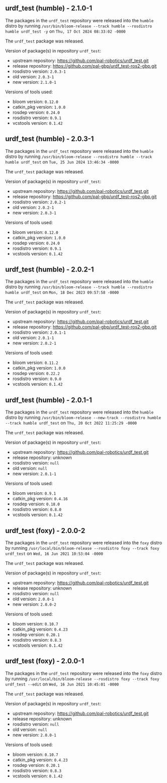 ## urdf_test (humble) - 2.1.0-1

The packages in the `urdf_test` repository were released into the `humble` distro by running `/usr/bin/bloom-release --track humble --rosdistro humble urdf_test -y` on `Thu, 17 Oct 2024 08:33:02 -0000`

The `urdf_test` package was released.

Version of package(s) in repository `urdf_test`:

- upstream repository: https://github.com/pal-robotics/urdf_test.git
- release repository: https://github.com/pal-gbp/urdf_test-ros2-gbp.git
- rosdistro version: `2.0.3-1`
- old version: `2.0.3-1`
- new version: `2.1.0-1`

Versions of tools used:

- bloom version: `0.12.0`
- catkin_pkg version: `1.0.0`
- rosdep version: `0.24.0`
- rosdistro version: `0.9.1`
- vcstools version: `0.1.42`


## urdf_test (humble) - 2.0.3-1

The packages in the `urdf_test` repository were released into the `humble` distro by running `/usr/bin/bloom-release --rosdistro humble --track humble urdf_test` on `Tue, 25 Jun 2024 13:46:34 -0000`

The `urdf_test` package was released.

Version of package(s) in repository `urdf_test`:

- upstream repository: https://github.com/pal-robotics/urdf_test.git
- release repository: https://github.com/pal-gbp/urdf_test-ros2-gbp.git
- rosdistro version: `2.0.2-1`
- old version: `2.0.2-1`
- new version: `2.0.3-1`

Versions of tools used:

- bloom version: `0.12.0`
- catkin_pkg version: `1.0.0`
- rosdep version: `0.24.0`
- rosdistro version: `0.9.1`
- vcstools version: `0.1.42`


## urdf_test (humble) - 2.0.2-1

The packages in the `urdf_test` repository were released into the `humble` distro by running `/usr/bin/bloom-release --track humble --rosdistro humble urdf_test` on `Mon, 18 Dec 2023 09:57:58 -0000`

The `urdf_test` package was released.

Version of package(s) in repository `urdf_test`:

- upstream repository: https://github.com/pal-robotics/urdf_test.git
- release repository: https://github.com/pal-gbp/urdf_test-ros2-gbp.git
- rosdistro version: `2.0.1-1`
- old version: `2.0.1-1`
- new version: `2.0.2-1`

Versions of tools used:

- bloom version: `0.11.2`
- catkin_pkg version: `1.0.0`
- rosdep version: `0.22.2`
- rosdistro version: `0.9.0`
- vcstools version: `0.1.42`


## urdf_test (humble) - 2.0.1-1

The packages in the `urdf_test` repository were released into the `humble` distro by running `/usr/bin/bloom-release --new-track --rosdistro humble --track humble urdf_test` on `Thu, 20 Oct 2022 11:25:29 -0000`

The `urdf_test` package was released.

Version of package(s) in repository `urdf_test`:

- upstream repository: https://github.com/pal-robotics/urdf_test.git
- release repository: unknown
- rosdistro version: `null`
- old version: `null`
- new version: `2.0.1-1`

Versions of tools used:

- bloom version: `0.9.1`
- catkin_pkg version: `0.4.16`
- rosdep version: `0.18.0`
- rosdistro version: `0.8.0`
- vcstools version: `0.1.42`


## urdf_test (foxy) - 2.0.0-2

The packages in the `urdf_test` repository were released into the `foxy` distro by running `/usr/local/bin/bloom-release --rosdistro foxy --track foxy urdf_test` on `Wed, 16 Jun 2021 10:53:04 -0000`

The `urdf_test` package was released.

Version of package(s) in repository `urdf_test`:

- upstream repository: https://github.com/pal-robotics/urdf_test.git
- release repository: unknown
- rosdistro version: `null`
- old version: `2.0.0-1`
- new version: `2.0.0-2`

Versions of tools used:

- bloom version: `0.10.7`
- catkin_pkg version: `0.4.23`
- rosdep version: `0.20.1`
- rosdistro version: `0.8.3`
- vcstools version: `0.1.42`


## urdf_test (foxy) - 2.0.0-1

The packages in the `urdf_test` repository were released into the `foxy` distro by running `/usr/local/bin/bloom-release --rosdistro foxy --track foxy urdf_test --edit` on `Wed, 16 Jun 2021 10:45:01 -0000`

The `urdf_test` package was released.

Version of package(s) in repository `urdf_test`:

- upstream repository: https://github.com/pal-robotics/urdf_test.git
- release repository: unknown
- rosdistro version: `null`
- old version: `null`
- new version: `2.0.0-1`

Versions of tools used:

- bloom version: `0.10.7`
- catkin_pkg version: `0.4.23`
- rosdep version: `0.20.1`
- rosdistro version: `0.8.3`
- vcstools version: `0.1.42`


